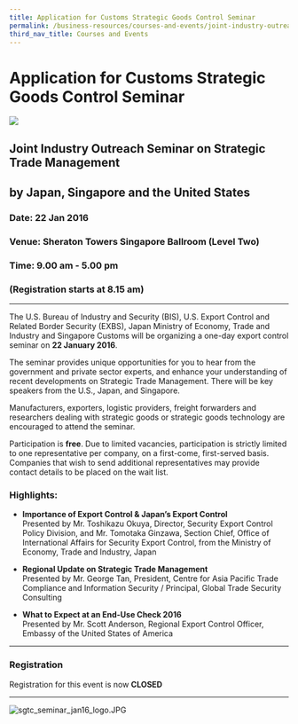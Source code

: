 ```yaml
---
title: Application for Customs Strategic Goods Control Seminar
permalink: /business-resources/courses-and-events/joint-industry-outreach-seminar-on-strategic-trade-management-jan-2016/
third_nav_title: Courses and Events
---
```


# Application for Customs Strategic Goods Control Seminar

![](/images/top-banner2.png)

## Joint Industry Outreach Seminar on Strategic Trade Management

## by Japan, Singapore and the United States

### Date: 22 Jan 2016

### Venue: Sheraton Towers Singapore Ballroom (Level Two)

### Time: 9.00 am - 5.00 pm

### (Registration starts at 8.15 am)

----------

The U.S. Bureau of Industry and Security (BIS), U.S. Export Control and Related Border Security (EXBS), Japan Ministry of Economy, Trade and Industry and Singapore Customs will be organizing a one-day export control seminar on  **22 January 2016**.

The seminar provides unique opportunities for you to hear from the government and private sector experts, and enhance your understanding of recent developments on Strategic Trade Management. There will be key speakers from the U.S., Japan, and Singapore.

Manufacturers, exporters, logistic providers, freight forwarders and researchers dealing with strategic goods or strategic goods technology are encouraged to attend the seminar.

Participation is  **free**. Due to limited vacancies, participation is strictly limited to one representative per company, on a first-come, first-served basis. Companies that wish to send additional representatives may provide contact details to be placed on the wait list.

### Highlights:

-   **Importance of Export Control & Japan’s Export Control**  
    Presented by Mr. Toshikazu Okuya, Director, Security Export Control Policy Division, and Mr. Tomotaka Ginzawa, Section Chief, Office of International Affairs for Security Export Control, from the Ministry of Economy, Trade and Industry, Japan

-   **Regional Update on Strategic Trade Management**  
    Presented by Mr. George Tan, President, Centre for Asia Pacific Trade Compliance and Information Security / Principal, Global Trade Security Consulting

-   **What to Expect at an End-Use Check 2016**  
    Presented by Mr. Scott Anderson, Regional Export Control Officer, Embassy of the United States of America

----------

### Registration

Registration for this event is now  **CLOSED**

----------

![sgtc_seminar_jan16_logo.JPG](/images/sgtc_seminar_jan16_logo.jpg)
